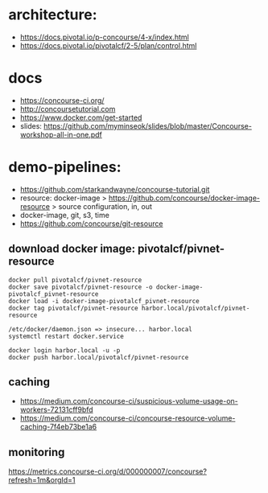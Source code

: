 
# architecture: 
- https://docs.pivotal.io/p-concourse/4-x/index.html
- https://docs.pivotal.io/pivotalcf/2-5/plan/control.html


# docs
- https://concourse-ci.org/
- http://concoursetutorial.com
- https://www.docker.com/get-started
- slides: https://github.com/myminseok/slides/blob/master/Concourse-workshop-all-in-one.pdf

# demo-pipelines: 
- https://github.com/starkandwayne/concourse-tutorial.git
- resource: docker-image > https://github.com/concourse/docker-image-resource > source configuration, in, out
- docker-image, git, s3, time
- https://github.com/concourse/git-resource

## download docker image: pivotalcf/pivnet-resource
```
docker pull pivotalcf/pivnet-resource
docker save pivotalcf/pivnet-resource -o docker-image-pivotalcf_pivnet-resource
docker load -i docker-image-pivotalcf_pivnet-resource
docker tag pivotalcf/pivnet-resource harbor.local/pivotalcf/pivnet-resource

/etc/docker/daemon.json => insecure... harbor.local
systemctl restart docker.service

docker login harbor.local -u -p 
docker push harbor.local/pivotalcf/pivnet-resource

```

## caching
- https://medium.com/concourse-ci/suspicious-volume-usage-on-workers-72131cff9bfd
- https://medium.com/concourse-ci/concourse-resource-volume-caching-7f4eb73be1a6

## monitoring
https://metrics.concourse-ci.org/d/000000007/concourse?refresh=1m&orgId=1
